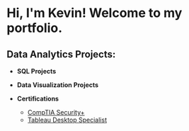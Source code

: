 <h1>Hi, I'm Kevin! Welcome to my portfolio.</h1>

<h2> Data Analytics Projects:</h2>

- <b>SQL Projects</b>
  
 
- <b>Data Visualization Projects</b>
  
    
- <b>Certifications</b>
  - [CompTIA Security+](https://github.com/kevinestus/compTIA-Security-)
  - [Tableau Desktop Specialist](https://github.com/kevinestus/TableauDesktopSpecialist)





